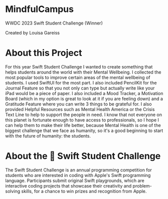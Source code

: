 # MindfulCampus
WWDC 2023 Swift Student Challenge (Winner)

Created by Louisa Gareiss

# About this Project
For this year Swift Student Challenge I wanted to create something that helps students around the world with their Mental Wellbeing. I collected the most popular tools to improve certain areas of the mental wellbeing of students. I used SwiftUI for the most part. I also included PencilKit for the Journal Feature so that you not only can type but actually write like your iPad would be a piece of paper. I also included a Mood Tracker, a Motivation Board (which in my option is great to look at it if you are feeling down) and a Gratitude Feature where you can write 3 things to be grateful for. I also provided Helpful Resources such as Mental Health America or the Crisis Text Line to help to support the people in need. I know that not everyone on this planet is fortunate enough to  have access to professionals, so I hope I can help them to make their life better, because Mental Health is one of the biggest challenge that we face as humanity, so it's a good beginning to start with the future of humanity: the students.

# About the  Swift Student Challenge
The Swift Student Challenge is an annual programming competition for students who are interested in coding with Apple's Swift programming language. Participants submit original Swift playgrounds, which are interactive coding projects that showcase their creativity and problem-solving skills, for a chance to win prizes and recognition from Apple.
